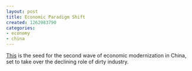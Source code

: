 ```yaml
---
layout: post
title: Economic Paradigm Shift
created: 1262983790
categories:
- economy
- china
---
```

<a href="http://www.nytimes.com/2010/01/07/world/asia/07scholar.html">This</a> is the seed for the second wave of economic modernization in China, set to take over the declining role of dirty industry.

